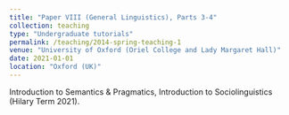 ```yaml
---
title: "Paper VIII (General Linguistics), Parts 3-4"
collection: teaching
type: "Undergraduate tutorials"
permalink: /teaching/2014-spring-teaching-1
venue: "University of Oxford (Oriel College and Lady Margaret Hall)"
date: 2021-01-01
location: "Oxford (UK)"
---
```

Introduction to Semantics & Pragmatics, Introduction to Sociolinguistics (Hilary Term 2021).